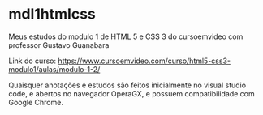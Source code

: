 # mdl1htmlcss
Meus estudos do modulo 1 de HTML 5 e CSS 3 do cursoemvideo com professor Gustavo Guanabara

Link do curso: https://www.cursoemvideo.com/curso/html5-css3-modulo1/aulas/modulo-1-2/

Quaisquer anotações e estudos são feitos inicialmente no visual studio code, e abertos no navegador OperaGX, e possuem compatibilidade com Google Chrome.
